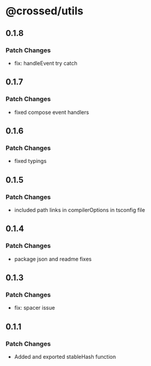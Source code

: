 # @crossed/utils

## 0.1.8

### Patch Changes

- fix: handleEvent try catch

## 0.1.7

### Patch Changes

- fixed compose event handlers

## 0.1.6

### Patch Changes

- fixed typings

## 0.1.5

### Patch Changes

- included path links in compilerOptions in tsconfig file

## 0.1.4

### Patch Changes

- package json and readme fixes

## 0.1.3

### Patch Changes

- fix: spacer issue

## 0.1.1

### Patch Changes

- Added and exported stableHash function
